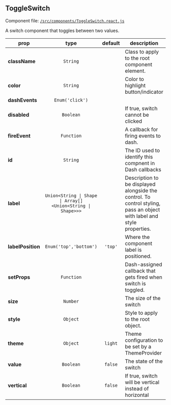 
## ToggleSwitch

Component file: [`/src/components/ToggleSwitch.react.js`](/src/components/ToggleSwitch.react.js)

A switch component that toggles between
two values.

prop | type | default | description
---- | :----: | :-------: | -----------
**className** | `String` |  | Class to apply to the root component element.
**color** | `String` |  | Color to highlight button/indicator
**dashEvents** | `Enum('click')` |  | 
**disabled** | `Boolean` |  | If true, switch cannot be clicked
**fireEvent** | `Function` |  | A callback for firing events to dash.
**id** | `String` |  | The ID used to identify this compnent in Dash callbacks
**label** | `Union<String \| Shape \| Array[]<Union<String \| Shape>>>` |  | Description to be displayed alongside the control. To control styling, pass an object with label and style properties.
**labelPosition** | `Enum('top','bottom')` | `'top'` | Where the component label is positioned.
**setProps** | `Function` |  | Dash-assigned callback that gets fired when switch is toggled.
**size** | `Number` |  | The size of the switch
**style** | `Object` |  | Style to apply to the root object.
**theme** | `Object` | `light` | Theme configuration to be set by a ThemeProvider
**value** | `Boolean` | `false` | The state of the switch
**vertical** | `Boolean` | `false` | If true, switch will be vertical instead of horizontal
